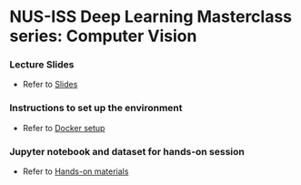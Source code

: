 # NUS-ISS Deep Learning Masterclass series: Computer Vision

### Lecture Slides

* Refer to [Slides](/SlidesDeck)

### Instructions to set up the environment

* Refer to [Docker setup](Docker_setup.md)

### Jupyter notebook and dataset for hands-on session

* Refer to [Hands-on materials](/HandsOn)